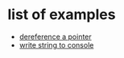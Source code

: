 # list of examples

*	[dereference a pointer](dereference-pointer.md)
*	[write string to console](write-string-to-console.md)
